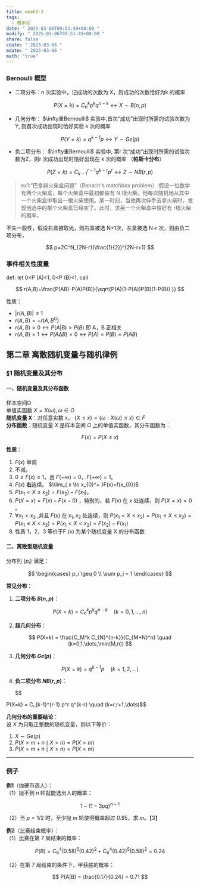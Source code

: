 ```yaml
---
title: week3-2
tags:
  - 概率论
date: " 2025-03-06T09:51:49+08:00 "
modify: " 2025-03-06T09:51:49+08:00 "
share: false
cdate: " 2025-03-06 "
mdate: " 2025-03-06 "
math: "true"
---
```


### Bernoulli 概型

- 二项分布：n 次实验中，记成功的次数为 X，则成功的次数恰好为k 的概率 

$$
P(X=k)=C_{n}^kp^kq^{n-k}\leftrightarrow X\sim B(n,p)
$$

- 几何分布： $\infty重Bernoulli$ 实验中,首次“成功”出现时所需的试验次数为Y, 则首次成功出现时恰好实验 k 次的概率  

$$
P(Y=k)=q^{k-1}p \leftrightarrow Y\sim Ge(p)
$$

- 负二项分布： $\infty重Bernoulli$ 实验中, 第r 次“成功”出现时所需的试验次数为Z，则r 次成功出现时恰好出现在 k 次的概率 （**帕斯卡分布**）

 $$
P(Z=k)=C_{k-1}^{r-1}q^{k-r}p^r \leftrightarrow Z\sim NB(r,p)
$$

>ex1:“巴拿赫火柴盒问题”（Banach's matchbox problem）:假设一位数学有两个火柴盒，每个火柴盒中最初都装有 N 根火柴。他每次随机地从其中一个火柴盒中取出一根火柴使用。某一时刻，当他再次伸手去拿火柴时，发现他选中的那个火柴盒已经空了。此时，求另一个火柴盒中恰好有 r根火柴的概率。

不失一般性，假设右盒被取光，则右盒被选 N+1次，左盒被选 N-r 次，则由负二项分布， 

$$
p=2C^N_{2N-r}(\frac{1}{2})^{2N-r+1}
$$

### 事件相关性度量

def: let 0<P (A)<1, 0<P (B)<1, call

$$
r(A,B)=\frac{P(AB)-P(A)P(B)}{\sqrt{P(A)(1-P(A))P(B)(1-P(B)) }}
$$

性质：

- $|r(A,B)|\le 1$
- $r(A,B)=-r(A,B^C)$
- $r(A,B)>0\leftrightarrow P(A|B)>P(B)$ 即 A，B 正相关
- $r(A,B)=1\leftrightarrow P(A\Delta B)=0\leftrightarrow P(A) = P(B) = P(AB)$

## 第二章 离散随机变量与随机律例

### §1 随机变量及其分布

#### 一、随机变量及其分布函数

样本空间Ω  
单值实函数 $X = X (ω),ω ∈Ω$  
**随机变量 X**：对任意实数 x， $\{X ≤ x\} = \{ω : X (ω) ≤ x\}∈F$  
**分布函数**：随机变量 $X$ 是样本空间 $\Omega$ 上的单值实函数，其分布函数为：  

$$
F(x) = P(X \leq x)
$$

**性质**：  
1. $F(x)$ 单调
2. 不减。  
3. $0 \leq F(x) \leq 1$，且 $F(-\infty) = 0$，$F(+\infty) = 1$。  
4. $F(x)$ **右**连续。 $\\lim_{ x \to x_{0}^+ }F(x)=f(x_{0})$
5. $P(x_1 < X \leq x_2) = F(x_2) - F(x_1)$。  
6. $P(X = x) = F(x) - F(x-0)$ ，特别的，若 $F(x)$ 在 $x$ 处连续，则 $P(X = x) = 0$ 。
7. $\forall x_{1}<x_{2}$ ,并且 $F(x)$ 在 $x_1,x_2$ 处连续，则 $P(x_{1}<X\le x_2)=P(x_{1}\le X\le x_2)=P(x_{1}\le X\lt x_2)=P(x_{1}<X< x_2) =F(x_{2})-F(x_{1})$
8. 性质 1，2，3 等价于F (x) 为某个随机变量 X 的分布函数  

#### 二、离散型随机变量

分布列 $\{p_i\}$ 满足：  

$$
\begin{cases} 
p_i \geq 0 \\
\sum p_i = 1 
\end{cases}
$$

**常见分布**：  
1. **二项分布 $B(n,p)$**：  

$$
P(X=k) = C_n^k p^k q^{n-k} \quad (k=0,1,\dots,n)
$$

2. **超几何分布**：  

$$
P(X=k) = \frac{C_M^k C_{N}^{n-k}}{C_{M+N}^n} \quad (k=0,1,\dots,\min(M,n))
$$

3. **几何分布 $Ge(p)$**：  

$$
P(X=k) = q^{k-1}p \quad (k=1,2,\dots)
$$

4. **负二项分布 $NB(r,p)$**：  

   $$

P(X=k) = C_{k-1}^{r-1} p^r q^{k-r} \quad (k=r,r+1,\dots)$$

**几何分布的重要结论**：  
设 $X$ 为只取正整数的随机变量，则以下等价：  
1. $X \sim Ge(p)$  
2. $P(X > m+n \mid X > n) = P(X > m)$  
3. $P(X = m+n \mid X > n) = P(X = m)$  

---

### 例子

**例1**（抛硬币选人）：  
（1）抛不到 $n$ 轮就能选出人的概率：  

$$
1 - (1-3pq)^{n-1}
$$  

（2）当 $p=1/2$ 时，至少抛 $m$ 轮使得概率超过 0.95，求 $m$。【3】

**例2**（比赛结束概率）：  
（1）比赛在第 7 局结束的概率：  

$$
P(B) = C_6^4 (0.58)^5 (0.42)^2 + C_6^4 (0.42)^5 (0.58)^2 = 0.24
$$  

（2）在第 7 局结束的条件下，甲获胜的概率：  

$$
P(A|B) = \frac{0.17}{0.24} = 0.71
$$
